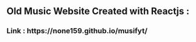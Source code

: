 <h2>Old Music Website Created with Reactjs :</h2>
<h3>Link : https://none159.github.io/musifyt/</h3>
